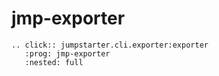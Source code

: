 # jmp-exporter

```{eval-rst}
.. click:: jumpstarter.cli.exporter:exporter
   :prog: jmp-exporter
   :nested: full
```
